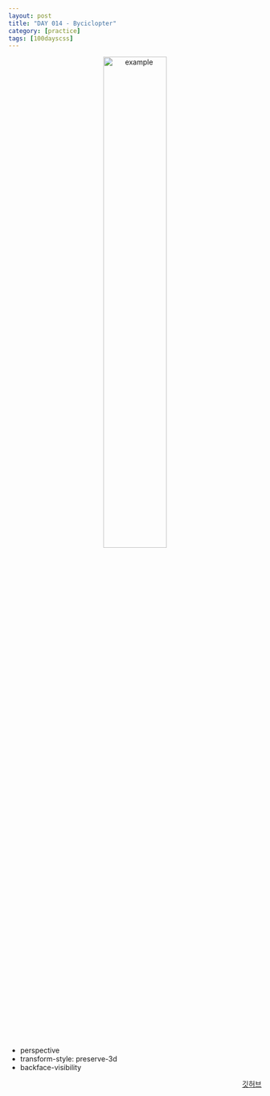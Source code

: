 ```yaml
---
layout: post
title: "DAY 014 - Byciclopter"
category: [practice]
tags: [100dayscss]
---
```


<p align="center">
  <img src = "https://user-images.githubusercontent.com/94063261/188417456-ccde8a7b-aa08-4e23-a7bd-742ca1881587.gif" alt = "example" width="50%" height="50%">
</p>

- perspective
- transform-style: preserve-3d
- backface-visibility

<p align="right">
  <a href="https://github.com/mnmn092631/100daysCSS/tree/main/DAY%20014%20-%20Byciclopter" title="깃허브">깃허브</a>
</p>
